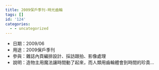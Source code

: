 ```yaml
---
title: 2009保戶季刊-時光齒輪
tags: []
id: '124'
categories:
  - - uncategorized
---
```


*   日期：2009/06
*   用途：2009保戶季刊
*   參與：雜誌內頁編排設計、採訪跟拍、影像處理
*   說明：造物主用魔法讓時間動了起來，而人類用齒輪體會到時間的珍貴...